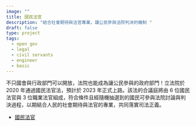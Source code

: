 ```yaml
---
image: ""
title: 國民法官
description: "結合社會期待與法官專業，讓公民參與法院判決的機制 "
draft: false
type: project
tags:
  - open gov
  - legal
  - civil servants
  - engineer
  - basic
---
```

不只國會與行政部門可以開放，法院也能成為讓公民參與的政府部門！立法院於 2020 年通過國民法官法，預計於 2023 年正式上路。該法的合議庭將由 6 位國民法官與 3 位職業法官組成，符合條件且經隨機抽選到的國民可參與法院討論與判決過程，以期結合人民的社會期待與法官的專業，共同落實司法正義。

- [國民法官](https://social.judicial.gov.tw/CJlandingpage/)
